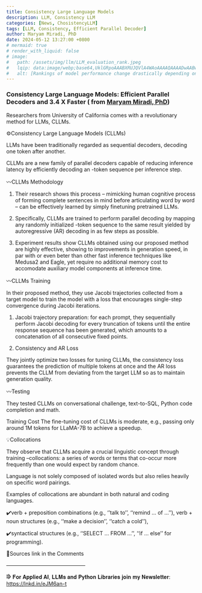 ```yaml
---
title: Consistency Large Language Models
description: LLM, Consistency LLM
categories: [News, ChosistencyLLM]
tags: [LLM, Consistency, Efficient Parallel Decoder]
author: Maryam Miradi, PhD
date: 2024-05-12 13:27:00 +0800
# mermaid: true
# render_with_liquid: false
# image:
#   path: /assets/img/llm/LLM_evaluation_rank.jpeg
#   lqip: data:image/webp;base64,UklGRpoAAABXRUJQVlA4WAoAAAAQAAAADwAABwAAQUxQSDIAAAARL0AmbZurmr57yyIiqE8oiG0bejIYEQTgqiDA9vqnsUSI6H+oAERp2HZ65qP/VIAWAFZQOCBCAAAA8AEAnQEqEAAIAAVAfCWkAALp8sF8rgRgAP7o9FDvMCkMde9PK7euH5M1m6VWoDXf2FkP3BqV0ZYbO6NA/VFIAAAA
#   alt: [Rankings of model performance change drastically depending on which LLM is used as the judge on KILT-NQ]
---
```



### Consistency Large Language Models: Efficient Parallel Decoders and 3.4 X Faster ( from [Maryam Miradi, PhD](https://www.linkedin.com/in/maryammiradi/))

Researchers from University of California comes with a revolutionary method for LLMs, CLLMs.


⚙️Consistency Large Language Models (CLLMs)

LLMs have been traditionally regarded as sequential decoders, decoding one token after another.

CLLMs are a new family of parallel decoders capable of reducing inference latency by efficiently decoding an -token sequence per inference step. 

〰️CLLMs Methodology 

1. Their research shows this process – mimicking human cognitive process of forming complete sentences in mind before articulating word by word – can be effectively learned by simply finetuning pretrained LLMs.

2. Specifically, CLLMs are trained to perform parallel decoding by mapping any randomly initialized -token sequence to the same result yielded by autoregressive (AR) decoding in as few steps as possible.

3. Experiment results show CLLMs obtained using our proposed method are highly effective, showing to improvements in generation speed, in par with or even beter than other fast inference techniques like Medusa2 and Eagle, yet require no additional memory cost to accomodate auxiliary model components at inference time.

〰️CLLMs Training

In their proposed method, they use Jacobi trajectories collected from a target model to train the model with a loss that encourages single-step convergence during Jacobi iterations.

1. Jacobi trajectory preparation: 
for each prompt, they sequentially perform Jacobi decoding for every truncation of tokens until the entire response sequence has been generated, which amounts to a concatenation of all consecutive fixed points.

2. Consistency and AR Loss

They jointly optimize two losses for tuning CLLMs, the consistency loss guarantees the prediction of multiple tokens at once and the AR loss prevents the CLLM from deviating from the target LLM so as to maintain generation quality.

〰️Testing

They tested CLLMs on conversational challenge, text-to-SQL, Python code completion and math.

Training Cost
The fine-tuning cost of CLLMs is moderate, e.g., passing only around 1M tokens for LLaMA-7B to achieve a speedup.

💡Collocations

They observe that CLLMs acquire a crucial linguistic concept through training –collocations: a series of words or terms that co-occur more frequently than one would expect by random chance. 

Language is not solely composed of isolated words but also relies heavily on specific word pairings. 

Examples of collocations are abundant in both natural and coding languages. 

✔️verb + preposition combinations (e.g., ‘’talk to’’, ‘‘remind … of …’’), verb + noun structures (e.g., ‘‘make a decision’’, ‘‘catch a cold’’),

✔️syntactical structures (e.g., ‘‘SELECT … FROM …’’, ‘‘if … else’’ for programming).

🔗Sources link in the Comments 

———————————————

⭆ 𝐅𝐨𝐫 𝐀𝐩𝐩𝐥𝐢𝐞𝐝 𝐀𝐈, 𝐋𝐋𝐌𝐬 𝐚𝐧𝐝 𝐏𝐲𝐭𝐡𝐨𝐧 𝐋𝐢𝐛𝐫𝐚𝐫𝐢𝐞𝐬 𝐣𝐨𝐢𝐧 𝐦𝐲 𝐍𝐞𝐰𝐬𝐥𝐞𝐭𝐭𝐞𝐫: https://lnkd.in/eJM6an-t